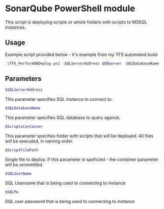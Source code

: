 # SonarQube PowerShell module

This script is deploying scripts or whole folders with scripts to MSSQL instances.

## Usage

Example script provided below - it's example from my TFS automated build

```powershell
.\TFS_PerformDBDeploy.ps1 -SQLServerAddress $DBServer -SQLDatabaseName $DBName -ScriptsContainer $sqlPath;
```

## Parameters

```powershell
$SQLServerAddress
```
This parameter specifies SQL instance to connect to.

```powershell
$SQLDatabaseName
```
This parameter specifies SQL database to query against.

```powershell
$ScriptsContainer
```
This parameter specifies folder with scripts that will be deployed. All files will be executed, in naming order.

```powershell
$ScriptFilePath
```
Single file to deploy. If this parameter is speficied - the container parameter will be ommmitted.

```powershell
$SQLUserName
```
SQL Username that is being used to connecting to instance

```powershell
$SQLPw
```
SQL user password that is being used to connecting to instance
